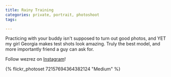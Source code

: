 ```yaml
---
title: Rainy Training
categories: private, portrait, photoshoot
tags: 

---
```


Practicing with your buddy isn't supposed to turn out good photos, and YET my girl Georgia makes test shots look amazing. Truly the best model, and more importantly friend a guy can ask for. 

Follow wezrez on [Instagram](https://www.instagram.com/wezrez)!

{% flickr_photoset 72157694364382124 "Medium" %}